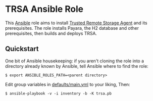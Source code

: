 # TRSA Ansible Role

This [Ansible][ansible] role aims to install [Trusted Remote Storage Agent][trsa] and its prerequisites.
The role installs Payara, the H2 database and other prerequisites, then builds and deploys TRSA.

## Quickstart

One bit of Ansible housekeeping: if you aren't cloning the role into a directory already known by Ansible, tell Ansible where to find the role:

	$ export ANSIBLE_ROLES_PATH=<parent directory>

Edit group variables in [defaults/main.yml](defaults/main.yml) to your liking,  Then:

	$ ansible-playbook -v -i inventory -b -K trsa.pb

[ansible]: http://ansible.com
[trsa]: https://github.com/OdumInstitute/trsa-web